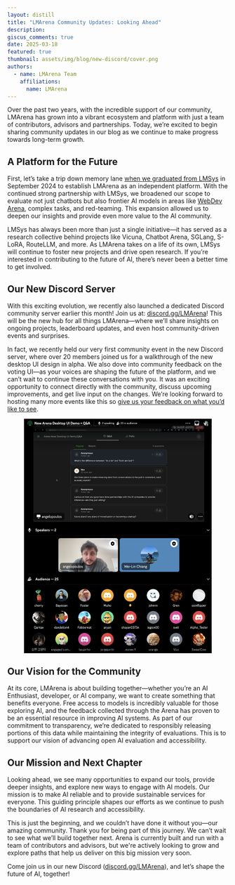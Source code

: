 ```yaml
---
layout: distill
title: "LMArena Community Updates: Looking Ahead"
description:
giscus_comments: true
date: 2025-03-18
featured: true
thumbnail: assets/img/blog/new-discord/cover.png
authors:
  - name: LMArena Team
    affiliations:
      name: LMArena
---
```


Over the past two years, with the incredible support of our community, LMArena has grown into a vibrant ecosystem and platform with just a team of contributors, advisors and partnerships. Today, we’re excited to begin sharing community updates in our blog as we continue to make progress towards long-term growth.

## A Platform for the Future

First, let’s take a trip down memory lane [when we graduated from LMSys](https://x.com/lmarena_ai/status/1837233036624286126) in September 2024 to establish LMArena as an independent platform. With the continued strong partnership with LMSys, we broadened our scope to evaluate not just chatbots but also frontier AI models in areas like [WebDev Arena](https://x.com/lmarena_ai/status/1899181467252711593), complex tasks, and red-teaming. This expansion allowed us to deepen our insights and provide even more value to the AI community.

LMSys has always been more than just a single initiative—it has served as a research collective behind projects like Vicuna, Chatbot Arena, SGLang, S-LoRA, RouteLLM, and more. As LMArena takes on a life of its own, LMSys will continue to foster new projects and drive open research. If you’re interested in contributing to the future of AI, there’s never been a better time to get involved.

## Our New Discord Server

With this exciting evolution, we recently also launched a dedicated Discord community server earlier this month! Join us at: [discord.gg/LMArena](discord.gg/LMArena)! This will be the new hub for all things LMArena—where we’ll share insights on ongoing projects, leaderboard updates, and even host community-driven events and surprises.

In fact, we recently held our very first community event in the new Discord server, where over 20 members joined us for a walkthrough of the new desktop UI design in alpha. We also dove into community feedback on the voting UI—as your voices are shaping the future of the platform, and we can’t wait to continue these conversations with you. It was an exciting opportunity to connect directly with the community, discuss upcoming improvements, and get live input on the changes. We’re looking forward to hosting many more events like this so [give us your feedback on what you’d like to see](https://forms.gle/mgSodQEa28r8J5cz7).

<img src="/assets/img/blog/new-discord/discord-event.png" style="display:block; margin-top: auto; margin-left: auto; margin-right: auto; margin-bottom: auto; width: 85%">

## Our Vision for the Community

At its core, LMArena is about building together—whether you’re an AI Enthusiast, developer, or AI company, we want to create something that benefits everyone. Free access to models is incredibly valuable for those exploring AI, and the feedback collected through the Arena has proven to be an essential resource in improving AI systems. As part of our commitment to transparency, we’re dedicated to responsibly releasing portions of this data while maintaining the integrity of evaluations. This is to support our vision of advancing open AI evaluation and accessibility.

## Our Mission and Next Chapter

Looking ahead, we see many opportunities to expand our tools, provide deeper insights, and explore new ways to engage with AI models. Our mission is to make AI reliable and to provide sustainable services for everyone. This guiding principle shapes our efforts as we continue to push the boundaries of AI research and accessibility.

This is just the beginning, and we couldn’t have done it without you—our amazing community. Thank you for being part of this journey. We can’t wait to see what we’ll build together next. Arena is currently built and run with a team of contributors and advisors, but we're actively looking to grow and explore paths that help us deliver on this big mission very soon.

Come join us in our new Discord ([discord.gg/LMArena](discord.gg/LMArena)), and let’s shape the future of AI, together!
